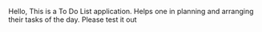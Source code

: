 Hello, This is a To Do List application.
Helps one in planning and arranging their tasks of the day.
Please test it out
